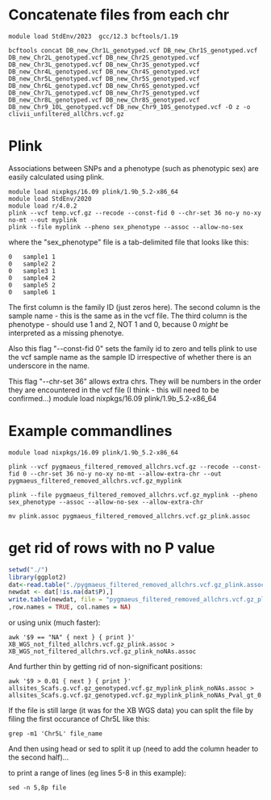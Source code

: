 # Concatenate files from each chr
```
module load StdEnv/2023  gcc/12.3 bcftools/1.19
```
```
bcftools concat DB_new_Chr1L_genotyped.vcf DB_new_Chr1S_genotyped.vcf DB_new_Chr2L_genotyped.vcf DB_new_Chr2S_genotyped.vcf DB_new_Chr3L_genotyped.vcf DB_new_Chr3S_genotyped.vcf DB_new_Chr4L_genotyped.vcf DB_new_Chr4S_genotyped.vcf DB_new_Chr5L_genotyped.vcf DB_new_Chr5S_genotyped.vcf DB_new_Chr6L_genotyped.vcf DB_new_Chr6S_genotyped.vcf DB_new_Chr7L_genotyped.vcf DB_new_Chr7S_genotyped.vcf DB_new_Chr8L_genotyped.vcf DB_new_Chr8S_genotyped.vcf DB_new_Chr9_10L_genotyped.vcf DB_new_Chr9_10S_genotyped.vcf -O z -o clivii_unfiltered_allChrs.vcf.gz
```
# Plink

Associations between SNPs and a phenotype (such as phenotypic sex) are easily calculated using plink.

```
module load nixpkgs/16.09 plink/1.9b_5.2-x86_64
module load StdEnv/2020
module load r/4.0.2
plink --vcf temp.vcf.gz --recode --const-fid 0 --chr-set 36 no-y no-xy no-mt --out myplink
plink --file myplink --pheno sex_phenotype --assoc --allow-no-sex
```
where the "sex_phenotype" file is a tab-delimited file that looks like this:
```
0	sample1	1
0	sample2	2
0	sample3	1
0	sample4	2
0	sample5	2
0	sample6	1
```
The first column is the family ID (just zeros here).  The second column is the sample name - this is the same as in the vcf file.  The third column is the phenotype - should use 1 and 2, NOT 1 and 0, because 0 *might* be interpreted as a missing phenotye.

Also this flag "--const-fid 0" sets the family id to zero and tells plink to use the vcf sample name as the sample ID irrespective of whether there is an underscore in the name.

This flag "--chr-set 36" allows extra chrs.  They will be numbers in the order they are encountered in the vcf file (I think - this will need to be confirmed...)
module load nixpkgs/16.09 plink/1.9b_5.2-x86_64

# Example commandlines
```
module load nixpkgs/16.09 plink/1.9b_5.2-x86_64

plink --vcf pygmaeus_filtered_removed_allchrs.vcf.gz --recode --const-fid 0 --chr-set 36 no-y no-xy no-mt --allow-extra-chr --out pygmaeus_filtered_removed_allchrs.vcf.gz_myplink

plink --file pygmaeus_filtered_removed_allchrs.vcf.gz_myplink --pheno sex_phenotype --assoc --allow-no-sex --allow-extra-chr

mv plink.assoc pygmaeus_filtered_removed_allchrs.vcf.gz_plink.assoc
```

# get rid of rows with no P value
```R
setwd("./")
library(ggplot2)
dat<-read.table("./pygmaeus_filtered_removed_allchrs.vcf.gz_plink.assoc",header=TRUE)
newdat <- dat[!is.na(dat$P),]
write.table(newdat, file = "pygmaeus_filtered_removed_allchrs.vcf.gz_plink_noNAs.assoc", sep = "\t", quote = FALSE)
,row.names = TRUE, col.names = NA)
```
or using unix (much faster):
```
awk '$9 == "NA" { next } { print }' XB_WGS_not_filted_allchrs.vcf.gz_plink.assoc > XB_WGS_not_filtered_allchrs.vcf.gz_plink_noNAs.assoc
```
And further thin by getting rid of non-significant positions:
```
awk '$9 > 0.01 { next } { print }' allsites_Scafs.g.vcf.gz_genotyped.vcf.gz_myplink_plink_noNAs.assoc > allsites_Scafs.g.vcf.gz_genotyped.vcf.gz_myplink_plink_noNAs_Pval_gt_0.01.assoc
```
If the file is still large (it was for the XB WGS data) you can split the file by filing the first occurance of Chr5L like this:

```
grep -m1 'Chr5L' file_name
```

And then using head or sed to split it up (need to add the column header to the second half)...

to print a range of lines (eg lines 5-8 in this example):
```
sed -n 5,8p file
```
